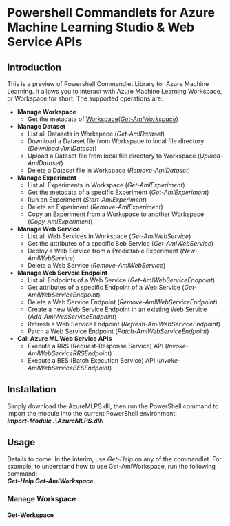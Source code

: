 # Powershell Commandlets for Azure Machine Learning Studio & Web Service APIs
## Introduction
This is a preview of Powershell Commandlet Library for Azure Machine Learning. It allows you to interact with Azure Machine Learning Workspace, or Workspace for short. The supported operations are:

* __Manage Workspace__
  * Get the metadata of [Workspace](README.md#Get-AmlWorkspace)(*[Get-AmlWorkspace](#Get-AmlWorkspace)*)
* __Manage Dataset__
  * List all Datasets in Workspace (*Get-AmlDataset*)
  * Download a Dataset file from Workspace to local file directory (*Download-AmlDataset*)
  * Upload a Dataset file from local file directory to Workspace (*Upload-AmlDataset*)
  * Delete a Dataset file in Workspace (*Remove-AmlDataset*)
* __Manage Experiment__
  * List all Experiments in Workspace (*Get-AmlExperiment*)
  * Get the metadata of a specific Experiment (*Get-AmlExperiment*)
  * Run an Experiment (*Start-AmlExperiment*)
  * Delete an Experiment (*Remove-AmlExperiment*)
  * Copy an Experiment from a Workspace to another Workspace (*Copy-AmlExperiment*)
* __Manage Web Service__
  * List all Web Services in Workspace (*Get-AmlWebService*)
  * Get the attributes of a specific Seb Service (*Get-AmlWebService*)
  * Deploy a Web Service from a Predictable Experiment (*New-AmlWebService*)
  * Delete a Web Service (*Remove-AmlWebService*)
* __Manage Web Servcie Endpoint__
  * List all Endpoints of a Web Service (*Get-AmlWebServiceEndpoint*)
  * Get attributes of a specific Endpoint of a Web Service (*Get-AmlWebServiceEndpoint*)
  * Delete a Web Service Endpoint (*Remove-AmlWebServiceEndpoint*)
  * Create a new Web Service Endpoint in an existing Web Service (*Add-AmlWebServiceEndpoint*)
  * Refresh a Web Service Endpoint (*Refresh-AmlWebServiceEndpoint*)
  * Patch a Web Service Endpoint (*Patch-AmlWebServiceEndpoint*)
* __Call Azure ML Web Service APIs__
  * Execute a RRS (Request-Response Service) API (*Invoke-AmlWebServiceRRSEndpoint*)
  * Execute a BES (Batch Execution Service) API (*Invoke-AmlWebServiceBESEndpoint*)

## Installation
Simply download the AzureMLPS.dll, then run the PowerShell command to import the module into the current PowerShell environment:<br/>
__*Import-Module .\AzureMLPS.dll*__\

## Usage
Details to come. In the interim, use *Get-Help* on any of the commandlet. For example, to understand how to use Get-AmlWorkspace, run the following command: <br/>
__*Get-Help Get-AmlWorkspace*__

### Manage Workspace ###
#### <a name="Get-Workspace"></a>Get-Workspace ####



